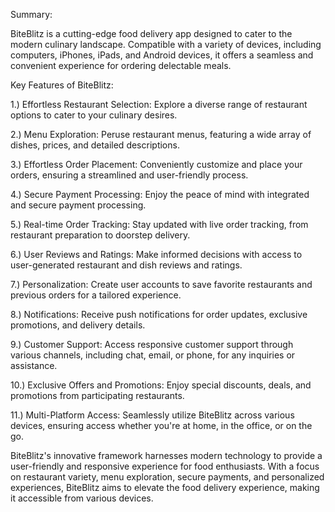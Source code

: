 Summary:

BiteBlitz is a cutting-edge food delivery app designed to cater to the modern culinary landscape. Compatible with a variety of devices, including computers, iPhones, iPads, and Android devices, it offers a seamless and convenient experience for ordering delectable meals.

Key Features of BiteBlitz:

1.) Effortless Restaurant Selection: Explore a diverse range of restaurant options to cater to your culinary desires.

2.) Menu Exploration: Peruse restaurant menus, featuring a wide array of dishes, prices, and detailed descriptions.

3.) Effortless Order Placement: Conveniently customize and place your orders, ensuring a streamlined and user-friendly process.

4.) Secure Payment Processing: Enjoy the peace of mind with integrated and secure payment processing.

5.) Real-time Order Tracking: Stay updated with live order tracking, from restaurant preparation to doorstep delivery.

6.) User Reviews and Ratings: Make informed decisions with access to user-generated restaurant and dish reviews and ratings.

7.) Personalization: Create user accounts to save favorite restaurants and previous orders for a tailored experience.

8.) Notifications: Receive push notifications for order updates, exclusive promotions, and delivery details.

9.) Customer Support: Access responsive customer support through various channels, including chat, email, or phone, for any inquiries or assistance.

10.) Exclusive Offers and Promotions: Enjoy special discounts, deals, and promotions from participating restaurants.

11.) Multi-Platform Access: Seamlessly utilize BiteBlitz across various devices, ensuring access whether you're at home, in the office, or on the go.

BiteBlitz's innovative framework harnesses modern technology to provide a user-friendly and responsive experience for food enthusiasts. With a focus on restaurant variety, menu exploration, secure payments, and personalized experiences, BiteBlitz aims to elevate the food delivery experience, making it accessible from various devices.
